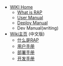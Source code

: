 * [WIKI Home](home)
  * [What is RAP](about)
  * [User Manual](user_manual)
  * [Deploy Manual](deploy_manual)
  * Dev Manual(writing)
* [Wiki主页](home_cn) (中文版)
  * [什么是RAP](about_cn)
  * [用户手册](user_manual_cn)
  * [部署手册](deploy_manual_cn)
  * [开发手册](dev_manual_cn)





